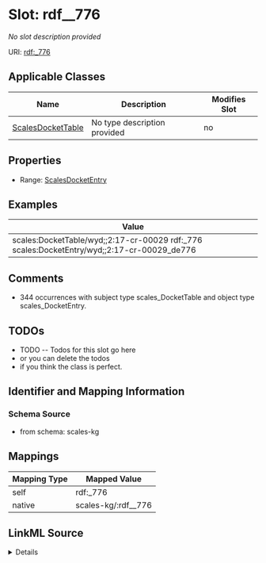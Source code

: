 

# Slot: rdf__776


_No slot description provided_





URI: [rdf:_776](http://www.w3.org/1999/02/22-rdf-syntax-ns#_776)



<!-- no inheritance hierarchy -->





## Applicable Classes

| Name | Description | Modifies Slot |
| --- | --- | --- |
| [ScalesDocketTable](../classes/ScalesDocketTable.md) | No type description provided |  no  |







## Properties

* Range: [ScalesDocketEntry](../classes/ScalesDocketEntry.md)






## Examples

| Value |
| --- |
| scales:DocketTable/wyd;;2:17-cr-00029 rdf:_776 scales:DocketEntry/wyd;;2:17-cr-00029_de776 |

## Comments

* 344 occurrences with subject type scales_DocketTable and object type scales_DocketEntry.

## TODOs

* TODO -- Todos for this slot go here
* or you can delete the todos
* if you think the class is perfect.

## Identifier and Mapping Information







### Schema Source


* from schema: scales-kg




## Mappings

| Mapping Type | Mapped Value |
| ---  | ---  |
| self | rdf:_776 |
| native | scales-kg/:rdf__776 |




## LinkML Source

<details>
```yaml
name: rdf__776
description: No slot description provided
todos:
- TODO -- Todos for this slot go here
- or you can delete the todos
- if you think the class is perfect.
comments:
- 344 occurrences with subject type scales_DocketTable and object type scales_DocketEntry.
examples:
- value: scales:DocketTable/wyd;;2:17-cr-00029 rdf:_776 scales:DocketEntry/wyd;;2:17-cr-00029_de776
from_schema: scales-kg
rank: 1000
slot_uri: rdf:_776
alias: rdf__776
domain_of:
- scales_DocketTable
range: scales_DocketEntry

```
</details>
